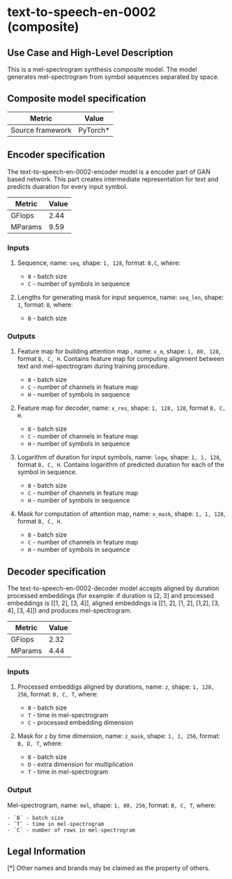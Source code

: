 # text-to-speech-en-0002 (composite)

## Use Case and High-Level Description

This is a mel-spectrogram synthesis composite model. The model generates mel-spectrogram from symbol sequences separated by space.

## Composite model specification

| Metric                                        | Value     |
|-----------------------------------------------|-----------|
| Source framework                              | PyTorch\* |

## Encoder specification

The text-to-speech-en-0002-encoder model is a encoder part of GAN based network. This part creates intermediate representation for text and predicts duaration for every input symbol.

| Metric                                        | Value     |
|-----------------------------------------------|-----------|
| GFlops                                        | 2.44      |
| MParams                                       | 9.59      |

### Inputs

1. Sequence, name: `seq`, shape: `1, 128`, format: `B,C`, where:

    - `B` - batch size
    - `C` - number of symbols in sequence

2. Lengths for generating mask for input sequence, name: `seq_len`, shape: `1`, format: `B`, where:

    - `B` - batch size

### Outputs

1. Feature map for building attention map , name: `x_m`, shape: `1, 80, 128`, format `B, C, H`. Contains feature map for computing alignment between text and mel-spectrogram during training procedure.

    - `B` - batch size
    - `C` - number of channels in feature map
    - `H` - number of symbols in sequence

2. Feature map for decoder, name: `x_res`, shape: `1, 128, 128`, format `B, C, H`.

    - `B` - batch size
    - `C` - number of channels in feature map
    - `H` - number of symbols in sequence

3. Logarithm of duration for input symbols, name: `logw`, shape: `1, 1, 128`, format `B, C, H`. Contains logarithm of predicted duration for each of the symbol in sequence.

    - `B` - batch size
    - `C` - number of channels in feature map
    - `H` - number of symbols in sequence

4. Mask for computation of attention map, name: `x_mask`, shape: `1, 1, 128`, format `B, C, H`.

    - `B` - batch size
    - `C` - number of channels in feature map
    - `H` - number of symbols in sequence


## Decoder specification

The text-to-speech-en-0002-decoder model accepts aligned by duration processed embeddings (for example: if duration is [2, 3] and processed embeddings is [[1, 2], [3, 4]], aligned embeddings is [[1, 2], [1, 2], [1,2], [3, 4], [3, 4]]) and produces mel-spectrogram.

| Metric                                        | Value     |
|-----------------------------------------------|-----------|
| GFlops                                        | 2.32      |
| MParams                                       | 4.44      |

### Inputs

1. Processed embeddigs aligned by durations, name: `z`, shape: `1, 128, 256`, format: `B, C, T`, where:

    - `B` - batch size
    - `T` - time in mel-spectrogram
    - `C` - processed embedding dimension

2. Mask for `z` by time dimension, name: `z_mask`, shape: `1, 1, 256`, format: `B, D, T`, where:

    - `B` - batch size
    - `D` - extra dimension for multiplication
    - `T` - time in mel-spectrogram

### Output

Mel-spectrogram, name: `mel`, shape: `1, 80, 256`, format: `B, C, T`, where:

    - `B` - batch size
    - `T` - time in mel-spectrogram
    - `C` - number of rows in mel-spectrogram

## Legal Information
[*] Other names and brands may be claimed as the property of others.
